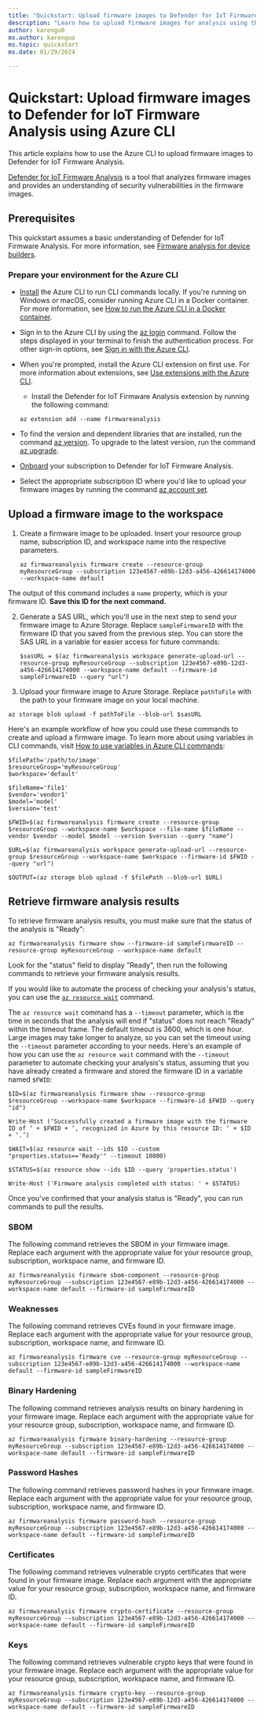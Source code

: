 ```yaml
---
title: "Quickstart: Upload firmware images to Defender for IoT Firmware Analysis using Azure CLI"
description: "Learn how to upload firmware images for analysis using the Azure CLI."
author: karengu0
ms.author: karenguo
ms.topic: quickstart
ms.date: 01/29/2024

---
```


# Quickstart: Upload firmware images to Defender for IoT Firmware Analysis using Azure CLI

This article explains how to use the Azure CLI to upload firmware images to Defender for IoT Firmware Analysis.

[Defender for IoT Firmware Analysis](/azure/defender-for-iot/device-builders/overview-firmware-analysis) is a tool that analyzes firmware images and provides an understanding of security vulnerabilities in the firmware images.

## Prerequisites

This quickstart assumes a basic understanding of Defender for IoT Firmware Analysis. For more information, see [Firmware analysis for device builders](/azure/defender-for-iot/device-builders/overview-firmware-analysis).

### Prepare your environment for the Azure CLI

* [Install](/cli/azure/install-azure-cli) the Azure CLI to run CLI commands locally. If you're running on Windows or macOS, consider running Azure CLI in a Docker container. For more information, see [How to run the Azure CLI in a Docker container](/cli/azure/run-azure-cli-docker).

* Sign in to the Azure CLI by using the [az login](/cli/azure/reference-index?#az-login) command. Follow the steps displayed in your terminal to finish the authentication process. For other sign-in options, see [Sign in with the Azure CLI](/cli/azure/authenticate-azure-cli).

* When you're prompted, install the Azure CLI extension on first use. For more information about extensions, see [Use extensions with the Azure CLI](/cli/azure/azure-cli-extensions-overview).
    * Install the Defender for IoT Firmware Analysis extension by running the following command:
    ```azurecli
    az extension add --name firmwareanalysis
    ```

* To find the version and dependent libraries that are installed, run the command [az version](/cli/azure/reference-index?#az-version). To upgrade to the latest version, run the command [az upgrade](/cli/azure/reference-index?#az-upgrade).

* [Onboard](../../../articles/defender-for-iot/device-builders/tutorial-analyze-firmware.md#onboard-your-subscription-to-use-defender-for-firmware-analysis) your subscription to Defender for IoT Firmware Analysis.

* Select the appropriate subscription ID where you'd like to upload your firmware images by running the command [az account set](/cli/azure/account?#az-account-set).

## Upload a firmware image to the workspace

1. Create a firmware image to be uploaded. Insert your resource group name, subscription ID, and workspace name into the respective parameters.

    ```azurecli
    az firmwareanalysis firmware create --resource-group myResourceGroup --subscription 123e4567-e89b-12d3-a456-426614174000 --workspace-name default
    ```

The output of this command includes a `name` property, which is your firmware ID. **Save this ID for the next command.**

2. Generate a SAS URL, which you'll use in the next step to send your firmware image to Azure Storage. Replace `sampleFirmwareID` with the firmware ID that you saved from the previous step. You can store the SAS URL in a variable for easier access for future commands:

    ```azurecli
    $sasURL = $(az firmwareanalysis workspace generate-upload-url --resource-group myResourceGroup --subscription 123e4567-e89b-12d3-a456-426614174000 --workspace-name default --firmware-id sampleFirmwareID --query "url")
    ```

3. Upload your firmware image to Azure Storage. Replace `pathToFile` with the path to your firmware image on your local machine.

```azurecli
az storage blob upload -f pathToFile --blob-url $sasURL
```

Here's an example workflow of how you could use these commands to create and upload a firmware image. To learn more about using variables in CLI commands, visit [How to use variables in Azure CLI commands](/cli/azure/azure-cli-variables?tabs=bash):

```azurecli
$filePath='/path/to/image'
$resourceGroup='myResourceGroup'
$workspace='default'

$fileName='file1'
$vendor='vendor1'
$model='model'
$version='test'

$FWID=$(az firmwareanalysis firmware create --resource-group $resourceGroup --workspace-name $workspace --file-name $fileName --vendor $vendor --model $model --version $version --query "name")

$URL=$(az firmwareanalysis workspace generate-upload-url --resource-group $resourceGroup --workspace-name $workspace --firmware-id $FWID --query "url")

$OUTPUT=(az storage blob upload -f $filePath --blob-url $URL)
```

## Retrieve firmware analysis results

To retrieve firmware analysis results, you must make sure that the status of the analysis is "Ready":

```azurecli
az firmwareanalysis firmware show --firmware-id sampleFirmwareID --resource-group myResourceGroup --workspace-name default
```

Look for the "status" field to display "Ready", then run the following commands to retrieve your firmware analysis results.

If you would like to automate the process of checking your analysis's status, you can use the [`az resource wait`](/cli/azure/resource?#az-resource-wait) command.

The `az resource wait` command has a `--timeout` parameter, which is the time in seconds that the analysis will end if "status" does not reach "Ready" within the timeout frame. The default timeout is 3600, which is one hour. Large images may take longer to analyze, so you can set the timeout using the `--timeout` parameter according to your needs. Here's an example of how you can use the `az resource wait` command with the `--timeout` parameter to automate checking your analysis's status, assuming that you have already created a firmware and stored the firmware ID in a variable named `$FWID`:

```azurecli
$ID=$(az firmwareanalysis firmware show --resource-group $resourceGroup --workspace-name $workspace --firmware-id $FWID --query "id")

Write-Host (‘Successfully created a firmware image with the firmware ID of ‘ + $FWID + ‘, recognized in Azure by this resource ID: ‘ + $ID + ‘.’)

$WAIT=$(az resource wait --ids $ID --custom "properties.status=='Ready'" --timeout 10800) 

$STATUS=$(az resource show --ids $ID --query 'properties.status')

Write-Host ('Firmware analysis completed with status: ' + $STATUS)
```

Once you've confirmed that your analysis status is "Ready", you can run commands to pull the results.

### SBOM

The following command retrieves the SBOM in your firmware image. Replace each argument with the appropriate value for your resource group, subscription, workspace name, and firmware ID.

```azurecli
az firmwareanalysis firmware sbom-component --resource-group myResourceGroup --subscription 123e4567-e89b-12d3-a456-426614174000 --workspace-name default --firmware-id sampleFirmwareID
```

### Weaknesses

The following command retrieves CVEs found in your firmware image. Replace each argument with the appropriate value for your resource group, subscription, workspace name, and firmware ID.

```azurecli
az firmwareanalysis firmware cve --resource-group myResourceGroup --subscription 123e4567-e89b-12d3-a456-426614174000 --workspace-name default --firmware-id sampleFirmwareID
```

### Binary Hardening

The following command retrieves analysis results on binary hardening in your firmware image. Replace each argument with the appropriate value for your resource group, subscription, workspace name, and firmware ID.

```azurecli
az firmwareanalysis firmware binary-hardening --resource-group myResourceGroup --subscription 123e4567-e89b-12d3-a456-426614174000 --workspace-name default --firmware-id sampleFirmwareID
```

### Password Hashes

The following command retrieves password hashes in your firmware image. Replace each argument with the appropriate value for your resource group, subscription, workspace name, and firmware ID.

```azurecli
az firmwareanalysis firmware password-hash --resource-group myResourceGroup --subscription 123e4567-e89b-12d3-a456-426614174000 --workspace-name default --firmware-id sampleFirmwareID
```

### Certificates

The following command retrieves vulnerable crypto certificates that were found in your firmware image. Replace each argument with the appropriate value for your resource group, subscription, workspace name, and firmware ID.

```azurecli
az firmwareanalysis firmware crypto-certificate --resource-group myResourceGroup --subscription 123e4567-e89b-12d3-a456-426614174000 --workspace-name default --firmware-id sampleFirmwareID
```

### Keys

The following command retrieves vulnerable crypto keys that were found in your firmware image. Replace each argument with the appropriate value for your resource group, subscription, workspace name, and firmware ID.

```azurecli
az firmwareanalysis firmware crypto-key --resource-group myResourceGroup --subscription 123e4567-e89b-12d3-a456-426614174000 --workspace-name default --firmware-id sampleFirmwareID
```
